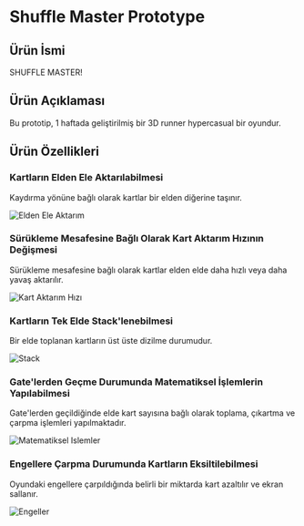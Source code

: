 # Shuffle Master Prototype

## Ürün İsmi

SHUFFLE MASTER!

## Ürün Açıklaması

Bu prototip, 1 haftada geliştirilmiş bir 3D runner hypercasual bir oyundur.


## Ürün Özellikleri

### Kartların Elden Ele Aktarılabilmesi
Kaydırma yönüne bağlı olarak kartlar bir elden diğerine taşınır.

![Elden Ele Aktarım](https://github.com/selinmorali/shuffle-master-prototype/tree/main/Shuffle%20Master%20Prototype/Media/KartAktarimi.gif)

### Sürükleme Mesafesine Bağlı Olarak Kart Aktarım Hızının Değişmesi
Sürükleme mesafesine bağlı olarak kartlar elden elde daha hızlı veya daha yavaş aktarılır.

![Kart Aktarım Hızı](https://github.com/selinmorali/shuffle-master-prototype/tree/main/Shuffle%20Master%20Prototype/Media/SuruklemeHizi.gif?raw=true)

### Kartların Tek Elde Stack'lenebilmesi
Bir elde toplanan kartların üst üste dizilme durumudur.

![Stack](https://github.com/selinmorali/shuffle-master-prototype/blob/main/Shuffle%20Master%20Prototype/Media/CardStack.gif?raw=true)

### Gate'lerden Geçme Durumunda Matematiksel İşlemlerin Yapılabilmesi
Gate'lerden geçildiğinde elde kart sayısına bağlı olarak toplama, çıkartma ve çarpma işlemleri yapılmaktadır.

![Matematiksel Islemler](https://github.com/selinmorali/shuffle-master-prototype/tree/main/Shuffle%20Master%20Prototype/Media/MatematikHesaplamalar.gif?raw=true)

### Engellere Çarpma Durumunda Kartların Eksiltilebilmesi
Oyundaki engellere çarpıldığında belirli bir miktarda kart azaltılır ve ekran sallanır.

![Engeller](https://github.com/selinmorali/shuffle-master-prototype/tree/main/Shuffle%20Master%20Prototype/Media/Engel.gif?raw=true)

